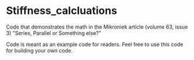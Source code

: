 # Stiffness_calcluations

Code that demonstrates the math in the Mikroniek article (volume 63, issue 3) "Series, Parallel or Something else?" 

Code is meant as an example code for readers. Feel free to use this code for building your own code.
